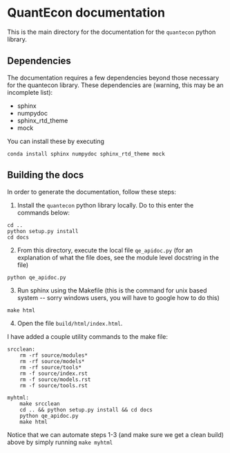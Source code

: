 # QuantEcon documentation

This is the main directory for the documentation for the `quantecon` python library.

## Dependencies

The documentation requires a few dependencies beyond those necessary for the quantecon library. These dependencies are (warning, this may be an incomplete list):

* sphinx
* numpydoc
* sphinx_rtd_theme
* mock

You can install these by executing

```
conda install sphinx numpydoc sphinx_rtd_theme mock
```

## Building the docs

In order to generate the documentation, follow these steps:

1. Install the `quantecon` python library locally. Do to this enter the commands below:
```
cd ..
python setup.py install
cd docs
```
2. From this directory, execute the local file `qe_apidoc.py` (for an explanation of what the file does, see the module level docstring in the file)
```
python qe_apidoc.py
```
3. Run sphinx using the Makefile (this is the command for unix based system -- sorry windows users, you will have to google how to do this)
```
make html
```
4. Open the file `build/html/index.html`.

I have added a couple utility commands to the make file:

```
srcclean:
    rm -rf source/modules*
    rm -rf source/models*
    rm -rf source/tools*
    rm -f source/index.rst
    rm -f source/models.rst
    rm -f source/tools.rst

myhtml:
    make srcclean
    cd .. && python setup.py install && cd docs
    python qe_apidoc.py
    make html
```

Notice that we can automate steps 1-3 (and make sure we get a clean build) above by simply running `make myhtml`
